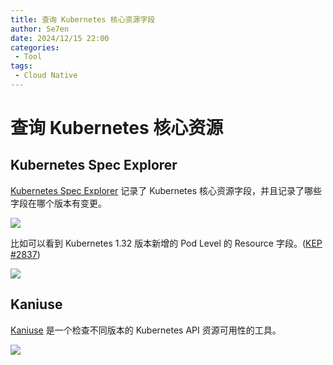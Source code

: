 ```yaml
---
title: 查询 Kubernetes 核心资源字段
author: Se7en
date: 2024/12/15 22:00
categories:
 - Tool
tags:
 - Cloud Native
---
```


# 查询 Kubernetes 核心资源

## Kubernetes Spec Explorer

[Kubernetes Spec Explorer](https://kubespec.dev/) 记录了 Kubernetes 核心资源字段，并且记录了哪些字段在哪个版本有变更。

![](https://chengzw258.oss-cn-beijing.aliyuncs.com/Article/202412151931304.png)

比如可以看到 Kubernetes 1.32 版本新增的 Pod Level 的 Resource 字段。([KEP #2837](https://github.com/kubernetes/enhancements/issues/2837))

![](https://chengzw258.oss-cn-beijing.aliyuncs.com/Article/202412151931201.png)

## Kaniuse

[Kaniuse](https://kaniuse.vercel.app/kinds) 是一个检查不同版本的 Kubernetes API 资源可用性的工具。

![](https://chengzw258.oss-cn-beijing.aliyuncs.com/Article/202412151935554.png)
